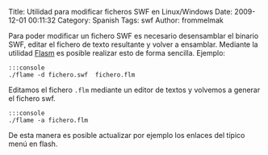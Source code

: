 Title: Utilidad para modificar ficheros SWF en Linux/Windows
Date: 2009-12-01 00:11:32
Category: Spanish
Tags: swf
Author: frommelmak

Para poder modificar un fichero SWF es necesario desensamblar el binario SWF, editar el fichero de texto resultante y volver a ensamblar. Mediante la utilidad [Flasm](http://www.nowrap.de/flasm.html) es posible realizar esto de forma sencilla. Ejemplo:

    :::console
    ./flame -d fichero.swf  fichero.flm

Editamos el fichero `.flm` mediante un editor de textos y volvemos a generar el fichero swf.

    :::console
    ./flame -a fichero.flm

De esta manera es posible actualizar por ejemplo los enlaces del típico menú en flash.
